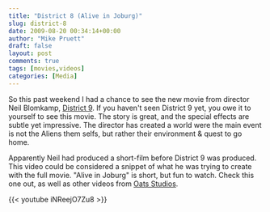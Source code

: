 ```yaml
---
title: "District 8 (Alive in Joburg)"
slug: district-8
date: 2009-08-20 00:34:14+00:00
author: "Mike Pruett"
draft: false
layout: post
comments: true
tags: [movies,videos]
categories: [Media]
---
```


So this past weekend I had a chance to see the new movie from director Neil Blomkamp, [District 9](http://www.d-9.com/). If you haven't seen District 9 yet, you owe it to yourself to see this movie. The story is great, and the special effects are subtle yet impressive. The director has created a world were the main event is not the Aliens them selfs, but rather their environment & quest to go home.

Apparently Neil had produced a short-film before District 9 was produced. This video could be considered a snippet of what he was trying to create with the full movie. "Alive in Joburg" is short, but fun to watch. Check this one out, as well as other videos from [Oats Studios](https://www.oatsstudios.com).

{{< youtube iNReejO7Zu8 >}}
